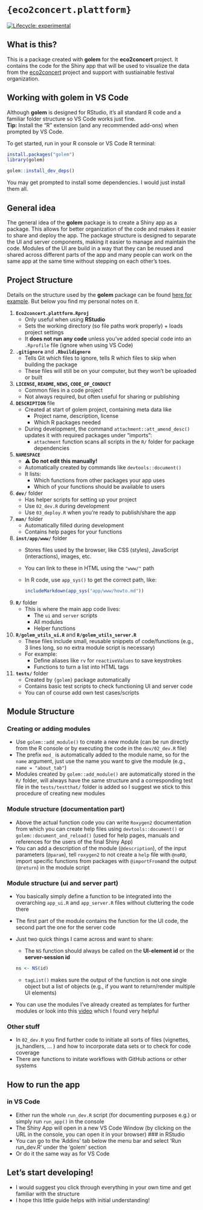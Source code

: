 
<!-- README.md is generated from README.Rmd. Please edit that file -->

# `{eco2concert.plattform}`

<!-- badges: start -->

[![Lifecycle:
experimental](https://img.shields.io/badge/lifecycle-experimental-orange.svg)](https://lifecycle.r-lib.org/articles/stages.html#experimental)
<!-- badges: end -->

## What is this?

This is a package created with **golem** for the **eco2concert**
project. It contains the code for the Shiny app that will be used to
visualize the data from the
[eco2concert](https://www.bmv.de/SharedDocs/DE/Artikel/DG/mfund-projekte/eco2concert.html)
project and support with sustiainable festival organization.

## Working with **golem** in VS Code

Although **golem** is designed for RStudio, it’s all standard R code and
a familiar folder structure so VS Code works just fine.  
**Tip:** Install the “R” extension (and any recommended add-ons) when
prompted by VS Code.

To get started, run in your R console or VS Code R terminal:

``` r
install.packages("golem")
library(golem)

golem::install_dev_deps()
```

You may get prompted to install some dependencies. I would just install
them all.

## General idea

The general idea of the **golem** package is to create a Shiny app as a
package. This allows for better organization of the code and makes it
easier to share and deploy the app. The package structure is designed to
separate the UI and server components, making it easier to manage and
maintain the code. Modules of the UI are build in a way that they can be
reused and shared across different parts of the app and many people can
work on the same app at the same time without stepping on each other’s
toes.

## Project Structure

Details on the structure used by the **golem** package can be found
[here for example](https://engineering-shiny.org/golem.html). But below
you find my personal notes on it.

1.  **`Eco2concert.plattform.Rproj`**
    - Only useful when using **RStudio**  
    - Sets the working directory (so file paths work properly) + loads
      project settings  
    - It **does not run any code** unless you’ve added special code into
      an `.Rprofile` file (ignore when using VS Code)
2.  **`.gitignore`** and **`.Rbuildignore`**
    - Tells Git which files to ignore, tells R which files to skip when
      building the package  
    - These files will still be on your computer, but they won’t be
      uploaded or built
3.  **`LICENSE`, `README`, `NEWS`, `CODE_OF_CONDUCT`**
    - Common files in a code project  
    - Not always required, but often useful for sharing or publishing
4.  **`DESCRIPTION`** file
    - Created at start of golem project, containing meta data like
      - Project name, description, license  
      - Which R packages needed  
    - During development, the command `attachment::att_amend_desc()`
      updates it with required packages under “imports”:
      - `attachment` function scans all scripts in the `R/` folder for
        package dependencies
5.  **`NAMESPACE`**
    - ⚠️ **Do not edit this manually!**  
    - Automatically created by commands like `devtools::document()`  
    - It lists:
      - Which functions from other packages your app uses  
      - Which of your functions should be available to users
6.  **`dev/`** folder
    - Has helper scripts for setting up your project  
    - Use `02_dev.R` during development  
    - Use `03_deploy.R` when you’re ready to publish/share the app
7.  **`man/`** folder
    - Automatically filled during development  
    - Contains help pages for your functions
8.  **`inst/app/www/`** folder
    - Stores files used by the browser, like CSS (styles), JavaScript
      (interactions), images, etc.  

    - You can link to these in HTML using the `"www/"` path  

    - In R code, use `app_sys()` to get the correct path, like:

      ``` r
      includeMarkdown(app_sys("app/www/howto.md"))
      ```
9.  **`R/`** folder
    - This is where the main app code lives:
      - The `ui` and `server` scripts  
      - All modules  
      - Helper functions
10. **`R/golem_utils_ui.R`** and **`R/golem_utils_server.R`**
    - These files include small, reusable snippets of code/functions
      (e.g., 3 lines long, so no extra module script is necessary)
    - For example:
      - Define aliases like `rv` for `reactiveValues` to save keystrokes
      - Functions to turn a list into HTML tags
11. **`tests/`** folder
    - Created by `{golem}` package automatically  
    - Contains basic test scripts to check functioning UI and server
      code  
    - You can of course add own test cases/scripts

## Module Structure

### Creating or adding modules

- Use `golem::add_module()` to create a new module (can be run directly
  from the R console or by executing the code in the `dev/02_dev.R`
  file)
- The prefix `mod_` is automatically added to the module name, so for
  the `name` argument, just use the name you want to give the module
  (e.g., `name = "about_tab"`)
- Modules created by `golem::add_module()` are automatically stored in
  the `R/` folder, will always have the same structure and a
  corresponding test file in the `tests/testthat/` folder is added so I
  suggest we stick to this procedure of creating new modules

### Module structure (documentation part)

- Above the actual function code you can write `Roxygen2` documentation
  from which you can create help files using `devtools::document()` or
  `golem::document_and_reload()` (used for help pages, manuals and
  references for the users of the final Shiny App)
- You can add a description of the module (`@description`), of the input
  parameters (`@param`), tell `roxygen2` to not create a `help` file
  with `@noRD`, import specific functions from packages with
  `@importFrom`and the output (`@return`) in the module script

### Module structure (ui and server part)

- You basically simply define a function to be integrated into the
  overarching `app_ui.R` and `app_server.R` files without cluttering the
  code there
- The first part of the module contains the function for the UI code,
  the second part the one for the server code
- Just two quick things I came across and want to share:
  - The `NS` function should always be called on the **UI-element id**
    or the **server-session id**

  ``` r
  ns <- NS(id)
  ```

  - `tagList()` makes sure the output of the function is not one single
    object but a list of objects (e.g., if you want to return/render
    multiple UI elements)
- You can use the modules I’ve already created as templates for further
  modules or look into this
  [video](https://www.youtube.com/watch?v=_zm2GuSrZ14&t=6319s) which I
  found very helpful

### Other stuff

- In `02_dev.R` you find further code to initiate all sorts of files
  (vignettes, js_handlers, … ) and how to incorporate data sets or to
  check for code coverage
- There are functions to initate workflows with GitHub actions or other
  systems

## How to run the app

### in VS Code

- Either run the whole `run_dev.R` script (for documenting purposes
  e.g.) or simply run `run_app()` in the console
- The Shiny App will open in a new VS Code Window (by clicking on the
  URL in the console, you can open it in your browser) \### in RStudio
- You can go to the ‘Addins’ tab below the menu bar and select ‘Run
  run_dev.R’ under the ‘golem’ section  
- Or do it the same way as for VS Code

## Let’s start developing!

- I would suggest you click through everything in your own time and get
  familiar with the structure
- I hope this little guide helps with initial understanding!
